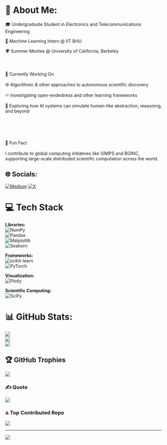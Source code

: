 


# 💫 About Me:
🎓 Undergraduate Student in Electronics and Telecommunications Engineering<br>

🧠 Machine Learning Intern @ IIT BHU<br>

🌍 Summer Mentee @ University of California, Berkeley<br><br><br><br>🔬 Currently Working On<br><br>⚙️ Algorithmic & other approaches to autonomous scientific discovery<br><br>♾️ Investigating open-endedness and other learning frameworks<br><br>🧩 Exploring how AI systems can simulate human-like abstraction, reasoning, and beyond<br><br><br><br><br><br>🧊 Fun Fact<br><br>I contribute to global computing initiatives like GIMPS and BOINC, supporting large-scale distributed scientific computation across the world.


## 🌐 Socials:
[![Medium](https://img.shields.io/badge/Medium-12100E?logo=medium&logoColor=white)](https://medium.com/@NeuroSwarm) [![X](https://img.shields.io/badge/X-black.svg?logo=X&logoColor=white)](https://x.com/SynthMind_) 

# 💻 **Tech Stack**

**Libraries:**  
![NumPy](https://img.shields.io/badge/numpy-%23013243.svg?style=for-the-badge&logo=numpy&logoColor=white)  
![Pandas](https://img.shields.io/badge/pandas-%23150458.svg?style=for-the-badge&logo=pandas&logoColor=white)  
![Matplotlib](https://img.shields.io/badge/Matplotlib-ffffff.svg?style=for-the-badge&logo=Matplotlib&logoColor=black)  
![Seaborn](https://img.shields.io/badge/Seaborn-4B8BBE.svg?style=for-the-badge&logo=python&logoColor=white)

**Frameworks:**  
![scikit-learn](https://img.shields.io/badge/scikit--learn-%23F7931E.svg?style=for-the-badge&logo=scikit-learn&logoColor=white)   
![PyTorch](https://img.shields.io/badge/PyTorch-%23EE4C2C.svg?style=for-the-badge&logo=PyTorch&logoColor=white)

**Visualization:**  
![Plotly](https://img.shields.io/badge/Plotly-%233F4F75.svg?style=for-the-badge&logo=plotly&logoColor=white)

**Scientific Computing:**  
![SciPy](https://img.shields.io/badge/SciPy-%230C55A5.svg?style=for-the-badge&logo=scipy&logoColor=white)
# 📊 GitHub Stats:
![](https://github-readme-stats.vercel.app/api?username=Alphino1&theme=dark&hide_border=false&include_all_commits=false&count_private=false)<br/>
![](https://nirzak-streak-stats.vercel.app/?user=Alphino1&theme=dark&hide_border=false)<br/>
![](https://github-readme-stats.vercel.app/api/top-langs/?username=Alphino1&theme=dark&hide_border=false&include_all_commits=false&count_private=false&layout=compact)

## 🏆 GitHub Trophies
![](https://github-profile-trophy.vercel.app/?username=Alphino1&theme=radical&no-frame=false&no-bg=true&margin-w=4)

### ✍️ Quote
![](https://quotes-github-readme.vercel.app/api?type=horizontal&theme=radical)

### 🔝 Top Contributed Repo
![](https://github-contributor-stats.vercel.app/api?username=Alphino1&limit=5&theme=dark&combine_all_yearly_contributions=true)

---
[![](https://visitcount.itsvg.in/api?id=Alphino1&icon=0&color=0)](https://visitcount.itsvg.in)

<!-- Proudly created with GPRM ( https://gprm.itsvg.in ) -->
